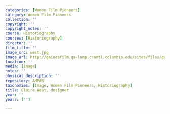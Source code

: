 ```yaml
---
categories: [Women Film Pioneers]
category: Women Film Pioneers
collection: ''
copyright: ''
copyright_notes: ''
course: Historiography
courses: [Historiography]
director: ''
film_title: ''
image_src: west.jpg
image_url: http://gainesfilm.qa-lamp.ccnmtl.columbia.edu/sites/files/gainesfilm/images/west.jpg
location: ''
media: [image]
notes: ''
physical_description: ''
repository: AMPAS
taxonomies: [Image, Women Film Pioneers, Historiography]
title: Claire West, designer
year: ''
years: ['']

---
```

